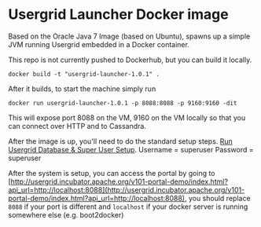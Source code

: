 Usergrid Launcher Docker image
==============================
Based on the Oracle Java 7 Image (based on Ubuntu), spawns up a simple JVM running Usergrid embedded in a Docker container.

This repo is not currently pushed to Dockerhub, but you can build it locally.

`docker build -t "usergrid-launcher-1.0.1" .`

After it builds, to start the machine simply run

`docker run usergrid-launcher-1.0.1 -p 8088:8088 -p 9160:9160 -dit`

This will expose port 8088 on the VM, 9160 on the VM locally so that you can connect over HTTP and to Cassandra.

After the image is up, you'll need to do the standard setup steps.  [Run Usergrid Database & Super User Setup](http://usergrid.readthedocs.org/en/latest/deploy-local.html#run-usergrid-database-super-user-setup).  Username = superuser Password = superuser

After the system is setup, you can access the portal by going to [http://usergrid.incubator.apache.org/v101-portal-demo/index.html?api_url=http://localhost:8088](http://usergrid.incubator.apache.org/v101-portal-demo/index.html?api_url=http://localhost:8088), you should replace `8088` if your port is different and `localhost` if your docker server is running somewhere else (e.g. boot2docker)